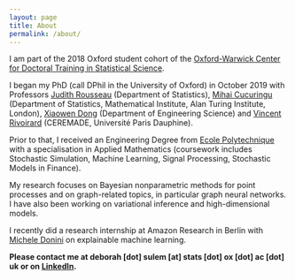 ```yaml
---
layout: page
title: About
permalink: /about/
---
```



I am part of the 2018 Oxford student cohort of the [Oxford-Warwick Center for Doctoral Training in Statistical Science](http://www.oxwasp-cdt.ac.uk/).

I began my PhD (call DPhil in the University of Oxford) in October 2019 with Professors [Judith Rousseau](http://www.stats.ox.ac.uk/~rousseau/) (Department of Statistics), [Mihai Cucuringu](http://www.stats.ox.ac.uk/~cucuringu) (Department of Statistics, Mathematical Institute, Alan Turing Institute, London), [Xiaowen Dong](https://web.media.mit.edu/~xdong/) (Department of Engineering Science) and  [Vincent Rivoirard](https://www.ceremade.dauphine.fr/~rivoirar/) (CEREMADE, Université Paris Dauphine).
        
Prior to that, I received an Engineering Degree from [Ecole Polytechnique](https://www.polytechnique.edu/) with a specialisation in Applied Mathematics (coursework includes Stochastic Simulation, Machine Learning, Signal Processing, Stochastic Models in Finance). 
  
My research focuses on Bayesian nonparametric methods for point processes and on graph-related topics, in particular graph neural networks.
I have also been working on variational inference and high-dimensional models.

I recently did a research internship at Amazon Research in Berlin with [Michele Donini](https://www.amazon.science/author/michele-donini) on explainable machine learning.

**Please contact me at deborah [dot] sulem [at] stats [dot] ox [dot] ac [dot] uk or on [LinkedIn](https://www.linkedin.com/in/d%C3%A9borah-sulem-0a4050135/?originalSubdomain=fr).**
